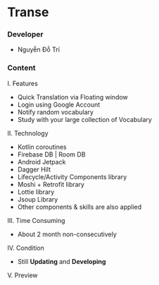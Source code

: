 # Transe

### Developer
* Nguyễn Đỗ Trí

### Content
I. Features
  * Quick Translation via Floating window
  * Login using Google Account
  * Notify random vocabulary
  * Study with your large collection of Vocabulary

II. Technology
  * Kotlin coroutines
  * Firebase DB | Room DB
  * Android Jetpack
  * Dagger Hilt
  * Lifecycle/Activity Components library
  * Moshi + Retrofit library
  * Lottie library
  * Jsoup Library
  * Other components & skills are also applied
  
III. Time Consuming
- About 2 month non-consecutively

IV. Condition
- Still **Updating** and **Developing**

V. Preview



